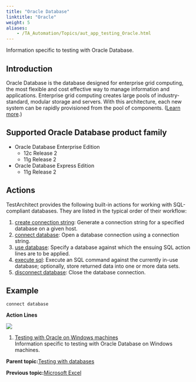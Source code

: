 ```yaml
--- 
title: "Oracle Database"
linktitle: "Oracle"
weight: 5
aliases: 
    - /TA_Automation/Topics/aut_app_testing_Oracle.html
---
```


Information specific to testing with Oracle Database.

## Introduction

Oracle Database is the database designed for enterprise grid computing, the most flexible and cost effective way to manage information and applications. Enterprise grid computing creates large pools of industry-standard, modular storage and servers. With this architecture, each new system can be rapidly provisioned from the pool of components. \([Learn more](https://docs.oracle.com/cd/B19306_01/server.102/b14220/intro.htm).\)

## Supported Oracle Database product family

-   Oracle Database Enterprise Edition
    -   12c Release 2
    -   11g Release 2
-   Oracle Database Express Edition
    -   11g Release 2

## Actions

TestArchitect provides the following built-in actions for working with SQL-compliant databases. They are listed in the typical order of their workflow:

1.  [create connection string](create_connection_string.html): Generate a connection string for a specified database on a given host.
2.  [connect database](connect_database.html): Open a database connection using a connection string.
3.  [use database](use_database.html): Specify a database against which the ensuing SQL action lines are to be applied.
4.  [execute sql](execute_sql.html): Execute an SQL command against the currently in-use database; optionally, store returned data into one or more data sets.
5.  [disconnect database](disconnect_database.html): Close the database connection.

## Example

```
connect database 
```

**Action Lines**

![](/images//Images/oracle_connect_database_pgm_1.png)

1.  [Testing with Oracle on Windows machines](/TA_Automation/Topics/aut_app_testing_Oracle_Windows.html)  
Information specific to testing with Oracle Database on Windows machines.

**Parent topic:**[Testing with databases](/TA_Automation/Topics/aut_app_testing_Database_apps.html)

**Previous topic:**[Microsoft Excel](/TA_Automation/Topics/aut_app_testing_Database_Excel_Server.html)

